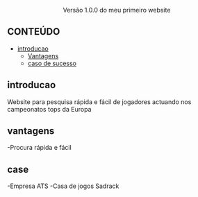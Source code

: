 <p align="center">Versão 1.0.0 do meu primeiro website</p>

## CONTEÚDO
- [introducao](#introducao)
    - [Vantagens](#vantagens)
    - [caso de sucesso](#case)

## introducao
Website para pesquisa rápida e fácil de jogadores actuando nos campeonatos tops da Europa

## vantagens
-Procura rápida e fácil

## case
-Empresa ATS
-Casa de jogos Sadrack